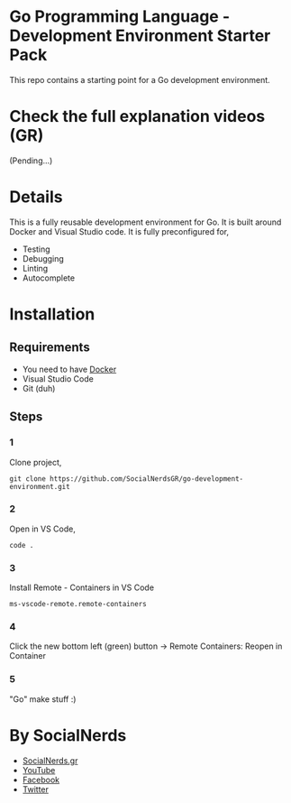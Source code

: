 # Go Programming Language - Development Environment Starter Pack
This repo contains a starting point for a Go development environment.

# Check the full explanation videos (GR)
(Pending...)

# Details
This is a fully reusable development environment for Go. It is built around Docker and Visual Studio code.
It is fully preconfigured for,
- Testing
- Debugging
- Linting
- Autocomplete

# Installation
## Requirements
- You need to have [Docker](https://docs.docker.com/engine/installation/)
- Visual Studio Code
- Git (duh)

## Steps
### 1
Clone project,
~~~~
git clone https://github.com/SocialNerdsGR/go-development-environment.git
~~~~

### 2
Open in VS Code,
~~~~
code .
~~~~

### 3
Install Remote - Containers in VS Code
~~~~
ms-vscode-remote.remote-containers
~~~~

### 4
Click the new bottom left (green) button -> Remote Containers: Reopen in Container

### 5
"Go" make stuff :)

# By SocialNerds
* [SocialNerds.gr](https://www.socialnerds.gr/)
* [YouTube](https://www.youtube.com/SocialNerdsGR)
* [Facebook](https://www.facebook.com/SocialNerdsGR)
* [Twitter](https://twitter.com/socialnerdsgr)
